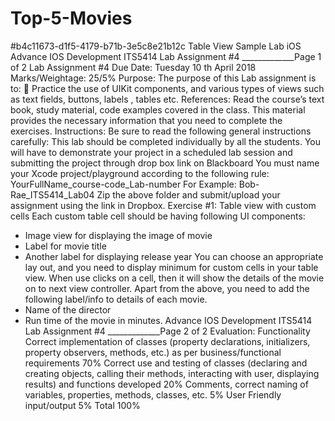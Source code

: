 # Top-5-Movies
#b4c11673-d1f5-4179-b71b-3e5c8e21b12c
Table View Sample Lab iOS
Advance IOS Development ITS5414
Lab Assignment #4 _____________Page 1 of 2
Lab Assignment #4
Due Date: Tuesday 10
th April 2018 Marks/Weightage: 25/5%
Purpose: The purpose of this Lab assignment is to:
 Practice the use of UIKit components, and various types of views such as text fields,
buttons, labels , tables etc.
References: Read the course’s text book, study material, code examples covered in the class. This material
provides the necessary information that you need to complete the exercises.
Instructions: Be sure to read the following general instructions carefully:
This lab should be completed individually by all the students. You will have to demonstrate your project
in a scheduled lab session and submitting the project through drop box link on Blackboard
You must name your Xcode project/playground according to the following rule:
YourFullName_course-code_Lab-number
For Example: Bob-Rae_ITS5414_Lab04
Zip the above folder and submit/upload your assignment using the link in Dropbox.
Exercise #1: Table view with custom cells
Each custom table cell should be having following UI components:
- Image view for displaying the image of movie
- Label for movie title
- Another label for displaying release year
You can choose an appropriate lay out, and you need to display minimum for custom cells in your table view.
When use clicks on a cell, then it will show the details of the movie on to next view controller. Apart from the
above, you need to add the following label/info to details of each movie.
- Name of the director
- Run time of the movie in minutes.
Advance IOS Development ITS5414
Lab Assignment #4 _____________Page 2 of 2
Evaluation:
Functionality
Correct implementation of classes
(property declarations, initializers,
property observers, methods, etc.) as
per business/functional requirements
70%
Correct use and testing of classes
(declaring and creating objects, calling
their methods, interacting with user,
displaying results) and functions
developed
20%
Comments, correct naming of
variables, properties, methods, classes,
etc.
5%
User Friendly input/output 5%
Total 100%
